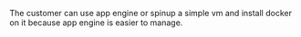The customer can use app engine or spinup a simple vm and install docker on it because app engine is easier to manage.
